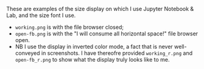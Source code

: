 
These are examples of the size display
on which I use Jupyter Notebook & Lab,
and the size font I use.

* `working.png` is with the file browser closed;
* `open-fb.png` is with the "I will consume all
  horizontal space!" file browser open.
* NB I use the display in inverted color mode,
  a fact that is never well-conveyed in screenshots.
  I have thereofre provided `working_r.png` and `open-fb_r.png`
  to show what the display truly looks like to
  me.
